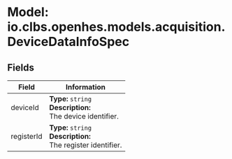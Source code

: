 # Model: io.clbs.openhes.models.acquisition.DeviceDataInfoSpec

## Fields

| Field | Information |
| --- | --- |
| deviceId | <b>Type:</b> `string`<br><b>Description:</b><br>The device identifier. |
| registerId | <b>Type:</b> `string`<br><b>Description:</b><br>The register identifier. |

